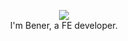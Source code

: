 <p align="center">
  <img src="https://github.githubassets.com/images/mona-whisper.gif"/>
  <br/>
  I'm Bener, a FE developer.
</p>

